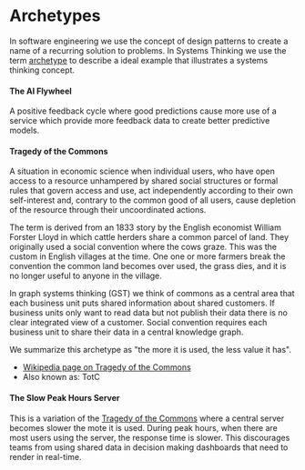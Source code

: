 # Archetypes

In software engineering we use the concept of design patterns to create a name of a recurring solution to problems.  In Systems Thinking we use the term [archetype](glossary#archetype) to describe a ideal example that illustrates a systems thinking concept.

#### The AI Flywheel 
A positive feedback cycle where good predictions cause more use of a service which provide more feedback data to create better predictive models.

#### Tragedy of the Commons
A situation in economic science when individual users, who have open access to a resource unhampered by shared social structures or formal rules that govern access and use, act independently according to their own self-interest and, contrary to the common good of all users, cause depletion of the resource through their uncoordinated actions.

The term is derived from an 1833 story by the English economist William Forster Lloyd in which cattle herders share a common parcel of land. They originally used a social convention where the cows graze.  This was the custom in English villages at the time.  One one or more farmers break the convention the common land becomes over used, the grass dies, and it is no longer useful to anyone in the village.

In graph systems thinking (GST) we think of commons as a central area that each business unit puts shared information about shared customers.  If business units only want to read data but not publish their data there is no clear integrated view of a customer.  Social convention requires each business unit to share their data in a central knowledge graph.

We summarize this archetype as "the more it is used, the less value it has".

* [Wikipedia page on Tragedy of the Commons](https://en.wikipedia.org/wiki/Tragedy_of_the_commons)
* Also known as: TotC

#### The Slow Peak Hours Server
This is a variation of the [Tragedy of the Commons](#tragedy-of-the-commons) where a central server becomes slower the mote it is used.  During peak hours, when there are most users using the server, the response time is slower.  This discourages teams from using shared data in decision making dashboards that need to render in real-time.

